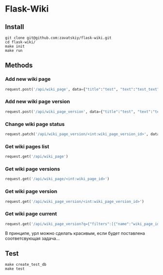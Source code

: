 # Flask-Wiki
## Install
```
git clone git@github.com:zavatskiy/flask-wiki.git
cd flask-wiki/
make init
make run
```

## Methods
### Add new wiki page
```python
request.post('/api/wiki_page', data={"title":"test", "text":"test_text"})
```
### Add new wiki page version
```python
request.post('/api/wiki_page_version', data={"title":"test", "text":"test_text", "wiki_page_id": <int:wiki_page_id>})
```
### Change wiki page status
```python
request.patch('/api/wiki_page_version/<int:wiki_page_version_id>', data={'status': 0})
```
### Get wiki pages list
```python
request.get('/api/wiki_page')
```
### Get wiki page versions
```python
request.get('/api/wiki_page/<int:wiki_page_id>')
```
### Get wiki page version
```python
request.get('/api/wiki_page_version/<int:wiki_page_version_id>')
```
### Get wiki page current
```python
request.get('/api/wiki_page_version?q={"filters":[{"name":"wiki_page_id","op": "eq","val": <int:wiki_page_id>},{"name":"status","op":"eq","val":1}]} ')
```
В принципе, урл можно сделать красивым, если будет поставлена соответсвующая задача...

## Test
```
make create_test_db
make test
```
